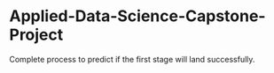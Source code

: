 # Applied-Data-Science-Capstone-Project
Complete process to predict if the first stage will land successfully.
